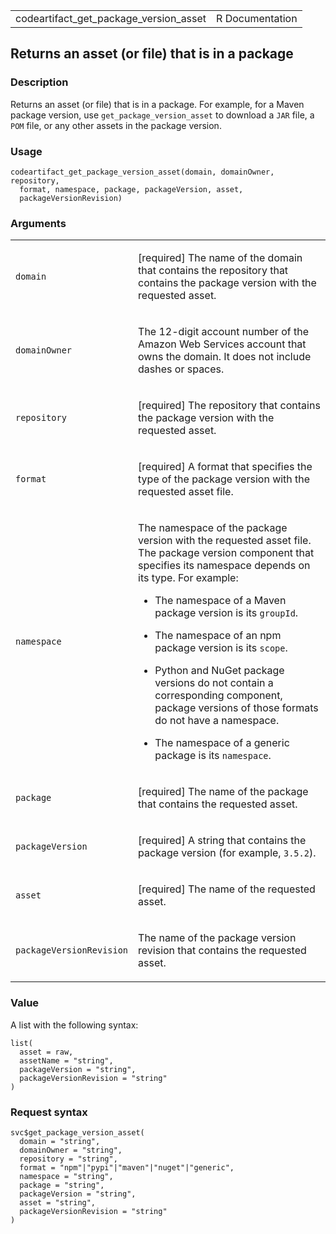 <table style="width: 100%;">
<tbody>
<tr class="odd">
<td>codeartifact_get_package_version_asset</td>
<td style="text-align: right;">R Documentation</td>
</tr>
</tbody>
</table>

## Returns an asset (or file) that is in a package

### Description

Returns an asset (or file) that is in a package. For example, for a
Maven package version, use `get_package_version_asset` to download a
`JAR` file, a `POM` file, or any other assets in the package version.

### Usage

    codeartifact_get_package_version_asset(domain, domainOwner, repository,
      format, namespace, package, packageVersion, asset,
      packageVersionRevision)

### Arguments

<table>
<colgroup>
<col style="width: 35%" />
<col style="width: 65%" />
</colgroup>
<tbody>
<tr class="odd">
<td><code
id="codeartifact_get_package_version_asset_:_domain">domain</code></td>
<td><p>[required] The name of the domain that contains the repository
that contains the package version with the requested asset.</p></td>
</tr>
<tr class="even">
<td><code
id="codeartifact_get_package_version_asset_:_domainOwner">domainOwner</code></td>
<td><p>The 12-digit account number of the Amazon Web Services account
that owns the domain. It does not include dashes or spaces.</p></td>
</tr>
<tr class="odd">
<td><code
id="codeartifact_get_package_version_asset_:_repository">repository</code></td>
<td><p>[required] The repository that contains the package version with
the requested asset.</p></td>
</tr>
<tr class="even">
<td><code
id="codeartifact_get_package_version_asset_:_format">format</code></td>
<td><p>[required] A format that specifies the type of the package
version with the requested asset file.</p></td>
</tr>
<tr class="odd">
<td><code
id="codeartifact_get_package_version_asset_:_namespace">namespace</code></td>
<td><p>The namespace of the package version with the requested asset
file. The package version component that specifies its namespace depends
on its type. For example:</p>
<ul>
<li><p>The namespace of a Maven package version is its
<code>groupId</code>.</p></li>
<li><p>The namespace of an npm package version is its
<code>scope</code>.</p></li>
<li><p>Python and NuGet package versions do not contain a corresponding
component, package versions of those formats do not have a
namespace.</p></li>
<li><p>The namespace of a generic package is its
<code>namespace</code>.</p></li>
</ul></td>
</tr>
<tr class="even">
<td><code
id="codeartifact_get_package_version_asset_:_package">package</code></td>
<td><p>[required] The name of the package that contains the requested
asset.</p></td>
</tr>
<tr class="odd">
<td><code
id="codeartifact_get_package_version_asset_:_packageVersion">packageVersion</code></td>
<td><p>[required] A string that contains the package version (for
example, <code style="white-space: pre;">⁠3.5.2⁠</code>).</p></td>
</tr>
<tr class="even">
<td><code
id="codeartifact_get_package_version_asset_:_asset">asset</code></td>
<td><p>[required] The name of the requested asset.</p></td>
</tr>
<tr class="odd">
<td><code
id="codeartifact_get_package_version_asset_:_packageVersionRevision">packageVersionRevision</code></td>
<td><p>The name of the package version revision that contains the
requested asset.</p></td>
</tr>
</tbody>
</table>

### Value

A list with the following syntax:

    list(
      asset = raw,
      assetName = "string",
      packageVersion = "string",
      packageVersionRevision = "string"
    )

### Request syntax

    svc$get_package_version_asset(
      domain = "string",
      domainOwner = "string",
      repository = "string",
      format = "npm"|"pypi"|"maven"|"nuget"|"generic",
      namespace = "string",
      package = "string",
      packageVersion = "string",
      asset = "string",
      packageVersionRevision = "string"
    )
